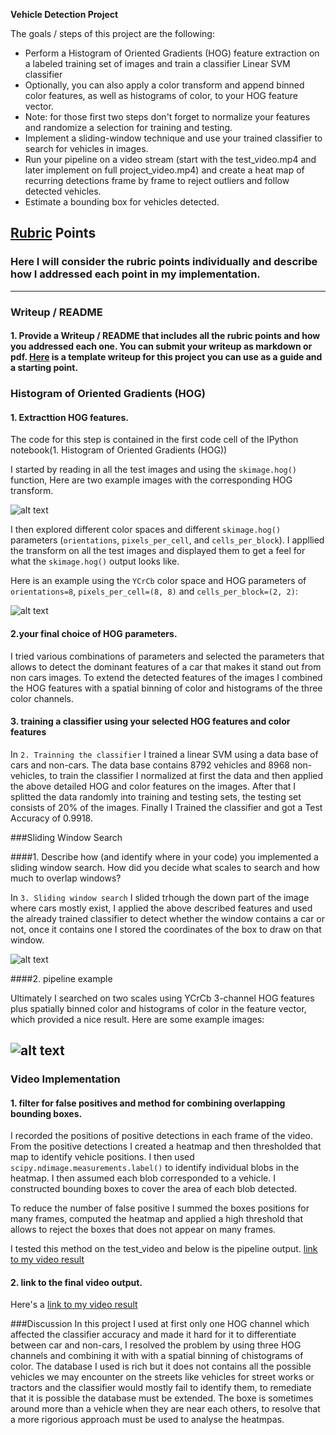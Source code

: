
**Vehicle Detection Project**

The goals / steps of this project are the following:

* Perform a Histogram of Oriented Gradients (HOG) feature extraction on a labeled training set of images and train a classifier Linear SVM classifier
* Optionally, you can also apply a color transform and append binned color features, as well as histograms of color, to your HOG feature vector. 
* Note: for those first two steps don't forget to normalize your features and randomize a selection for training and testing.
* Implement a sliding-window technique and use your trained classifier to search for vehicles in images.
* Run your pipeline on a video stream (start with the test_video.mp4 and later implement on full project_video.mp4) and create a heat map of recurring detections frame by frame to reject outliers and follow detected vehicles.
* Estimate a bounding box for vehicles detected.

[//]: # (Image References)
[image1]: ./examples/car_not_car.png
[image2]: ./examples/HOG_example.jpg
[image3]: ./examples/sliding_windows.jpg
[image4]: ./examples/sliding_window.jpg
[image5]: ./examples/bboxes_and_heat.png
[image6]: ./examples/labels_map.png
[image7]: ./examples/output_bboxes.png
[video1]: ./project_video.mp4

## [Rubric](https://review.udacity.com/#!/rubrics/513/view) Points
### Here I will consider the rubric points individually and describe how I addressed each point in my implementation.  

---
### Writeup / README

#### 1. Provide a Writeup / README that includes all the rubric points and how you addressed each one.  You can submit your writeup as markdown or pdf.  [Here](https://github.com/udacity/CarND-Vehicle-Detection/blob/master/writeup_template.md) is a template writeup for this project you can use as a guide and a starting point.  

### Histogram of Oriented Gradients (HOG)

#### 1. Extracttion HOG features.

The code for this step is contained in the first code cell of the IPython notebook(1. Histogram of Oriented Gradients (HOG))

I started by reading in all the test images and using the `skimage.hog()` function, Here are two example images with the corresponding HOG transform.

![alt text][image1]

I then explored different color spaces and different `skimage.hog()` parameters (`orientations`, `pixels_per_cell`, and `cells_per_block`).  I appllied the transform on all the test images and displayed them to get a feel for what the `skimage.hog()` output looks like.

Here is an example using the `YCrCb` color space and HOG parameters of `orientations=8`, `pixels_per_cell=(8, 8)` and `cells_per_block=(2, 2)`:


![alt text][image2]

#### 2.your final choice of HOG parameters.

I tried various combinations of parameters and selected the parameters that allows to detect the dominant features of a car that makes it stand out from non cars images.
To extend the detected features of the images I combined the HOG features with a spatial binning of color and histograms of the three color channels.

#### 3. training a classifier using your selected HOG features and color features

In `2. Trainning the classifier` I trained a linear SVM using a data base of cars and non-cars.
The data base contains 8792  vehicles and 8968  non-vehicles, to train the classifier I normalized at first the data and then applied the above detailed HOG and color features on the images. After that I splitted the data randomly into training and testing sets, the testing set consists of 20% of the images.
Finally I Trained the classifier and got a Test Accuracy of 0.9918.

###Sliding Window Search

####1. Describe how (and identify where in your code) you implemented a sliding window search.  How did you decide what scales to search and how much to overlap windows?

In `3. Sliding window search` I slided trhough the down part of the image where cars mostly exist, I applied the above described features and used the already trained classifier to detect whether the window contains a car or not, once it contains one I stored the coordinates of the box to draw on that window.

![alt text][image3]

####2. pipeline example

Ultimately I searched on two scales using YCrCb 3-channel HOG features plus spatially binned color and histograms of color in the feature vector, which provided a nice result.  Here are some example images:

![alt text][image4]
---

### Video Implementation

#### 1. filter for false positives and method for combining overlapping bounding boxes.


I recorded the positions of positive detections in each frame of the video.  From the positive detections I created a heatmap and then thresholded that map to identify vehicle positions.  I then used `scipy.ndimage.measurements.label()` to identify individual blobs in the heatmap.  I then assumed each blob corresponded to a vehicle.  I constructed bounding boxes to cover the area of each blob detected.

To reduce the number of false positive I summed the boxes positions for many frames, computed the heatmap and applied a high threshold that allows to reject the boxes that does not appear on many frames.

I tested this method on the test_video and below is the pipeline output.
[link to my video result](./test_output.mp4)

#### 2. link to the final video output.
Here's a [link to my video result](./project_output.mp4)

###Discussion
In this project I used at first only one HOG channel which affected the classifier accuracy and made it hard for it to differentiate between car and non-cars, I resolved the problem by using three HOG channels and combining it with with a spatial binning of chistograms of color. The database I used is rich but it does not contains all the possible vehicles we may encounter on the streets like vehicles for street works or tractors and the classifier would mostly fail to identify them, to remediate that it is possible the database must be extended.
The boxe is sometimes around more than a vehicle when they are near each others, to resolve that a more rigorious approach must be used to analyse the heatmpas.
